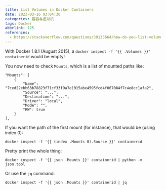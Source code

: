 ```yaml
---
title: List Volumes in Docker Containers
date: 2023-03-16 03:04:30
categories: 容器与虚拟机
tags: Docker
abbrlink: 125
references:
  - https://stackoverflow.com/questions/30133664/how-do-you-list-volumes-in-docker-containers
---
```

With Docker 1.8.1 (August 2015), a `docker inspect -f '{{ .Volumes }}' containerid` would be empty!

You now need to check `Mounts`, which is a list of mounted paths like:

```
"Mounts": [
    {
        "Name": "7ced22ebb63b78823f71cf33f9a7e1915abe4595fcd4f067084f7c4e8cc1afa2",
        "Source": "...",
        "Destination": "...",
        "Driver": "local",
        "Mode": "",
        "RW": true
    }
],
```

If you want the path of the first mount (for instance), that would be (using index 0):

```
docker inspect -f '{{ (index .Mounts 0).Source }}' containerid
```

Pretty print the whole thing:

```
docker inspect -f '{{ json .Mounts }}' containerid | python -m json.tool
```

Or use the `jq` command:

```
docker inspect -f '{{ json .Mounts }}' containerid | jq
```
